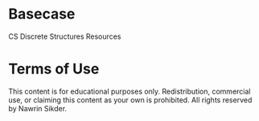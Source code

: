 # Basecase
CS Discrete Structures Resources




































































































































































































# Terms of Use
This content is for educational purposes only. Redistribution, commercial use, or claiming this content as your own is prohibited. All rights reserved by Nawrin Sikder.
